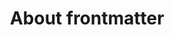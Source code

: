 ---
title: "About frontmatter"
description: "Frontmatter is the metadata that controls how your page appears and behaves"
---
